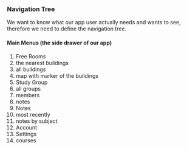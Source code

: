 ### Navigation Tree ###

We want to know what our app user actually needs and wants to see, therefore we need to define the navigation tree.

#### Main Menus (the side drawer of our app) ####
1. Free Rooms
  1. the nearest buildings
  2. all buildings
  3. map with marker of the buildings
2. Study Group
  1. all groups
  2. members
  3. notes
3. Notes
  1. most recently
  2. notes by subject
4. Account
5. Settings
  1. courses
